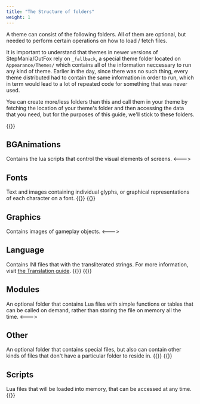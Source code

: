 ```yaml
---
title: "The Structure of folders"
weight: 1
---
```


A theme can consist of the following folders. All of them are optional, but needed to perform certain operations on how to load / fetch files.

It is important to understand that themes in newer versions of StepMania/OutFox rely on `_fallback`, a special theme folder located on `Appearance/Themes/` which contains all of the information neccessary to run any kind of theme. Earlier in the day, since there was no such thing, every theme distributed had to contain the same information in order to run, which in term would lead to a lot of repeated code for something that was never used.

You can create more/less folders than this and call them in your theme by fetching the location of your theme's folder
and then accessing the data that you need, but for the purposes of this guide, we'll stick to these folders.

{{<columns>}}
## BGAnimations
Contains the lua scripts that control the visual elements of screens.
<--->
## Fonts
Text and images containing individual glyphs, or graphical representations of each character on a font.
{{</columns>}}
{{<columns>}}
## Graphics
Contains images of gameplay objects.
<--->
## Language
Contains INI files that with the transliterated strings. For more information, visit [the Translation guide](../../translation).
{{</columns>}}
{{<columns>}}
## Modules
An optional folder that contains Lua files with simple functions or tables that can be called on demand, rather than
storing the file on memory all the time.
<--->
## Other
An optional folder that contains special files, but also can contain other kinds of files that don't have a particular folder to reside in.
{{</columns>}}
{{<columns>}}
## Scripts
Lua files that will be loaded into memory, that can be accessed at any time.
{{</columns>}}